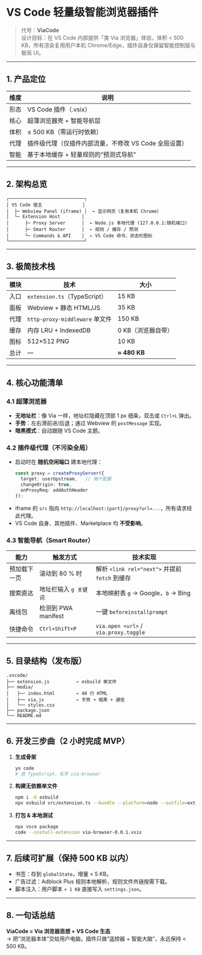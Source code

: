 # VS Code 轻量级智能浏览器插件  
> 代号：**ViaCode**  
> 设计目标：在 VS Code 内部提供「类 Via 浏览器」体验，体积 < 500 KB，所有渲染复用用户本机 Chrome/Edge，插件自身仅保留智能控制层与极简 UI。

---

## 1. 产品定位
| 维度 | 说明 |
|---|---|
| 形态 | VS Code 插件（.vsix） |
| 核心 | 超薄浏览器壳 + 智能导航层 |
| 体积 | ≤ 500 KB（零运行时依赖） |
| 代理 | 插件级代理（仅插件内部流量，不修改 VS Code 全局设置） |
| 智能 | 基于本地缓存 + 轻量规则的“预测式导航” |

---

## 2. 架构总览

```
┌────────────────────────────┐
│ VS Code 宿主               │
│  ├─ Webview Panel (iframe) │  ← 显示网页（复用本机 Chrome）
│  └─ Extension Host        │
│      ├─ Proxy Server      │  ← Node.js 本地代理 (127.0.0.1:随机端口)
│      ├─ Smart Router      │  ← 规则 / 缓存 / 预测
│      └─ Commands & API    │  ← VS Code 命令、状态栏图标
└────────────────────────────┘
```

---

## 3. 极简技术栈
| 模块 | 技术 | 大小 |
|---|---|---|
| 入口 | `extension.ts`（TypeScript） | 15 KB |
| 面板 | Webview + 静态 HTML/JS | 35 KB |
| 代理 | `http-proxy-middleware` 单文件 | 150 KB |
| 缓存 | 内存 LRU + IndexedDB | 0 KB（浏览器自带） |
| 图标 | 512×512 PNG | 10 KB |
| 总计 | — | **≈ 480 KB** |

---

## 4. 核心功能清单

### 4.1 超薄浏览器
- **无地址栏**：像 Via 一样，地址栏隐藏在顶部 1 px 细条，双击或 `Ctrl+L` 弹出。
- **手势**：左右滑前进/后退；通过 Webview 的 `postMessage` 实现。
- **暗黑模式**：自动跟随 VS Code 主题。

### 4.2 插件级代理（不污染全局）
- 启动时在 **随机空闲端口** 建本地代理：
  ```ts
  const proxy = createProxyServer({
    target: userUpstream,   // 用户配置
    changeOrigin: true,
    onProxyReq: addAuthHeader
  });
  ```
- iframe 的 `src` 指向 `http://localhost:{port}/proxy?url=...`，所有请求经此代理。
- VS Code 自身、其他插件、Marketplace 均 **不受影响**。

### 4.3 智能导航（Smart Router）
| 能力 | 触发方式 | 技术实现 |
|---|---|---|
| 预加载下一页 | 滚动到 80 % 时 | 解析 `<link rel="next">` 并提前 `fetch` 到缓存 |
| 搜索直达 | 地址栏输入 `g 关键词` | 本地映射表 `g` → Google，`b` → Bing |
| 离线包 | 检测到 PWA manifest | 一键 `beforeinstallprompt` |
| 快捷命令 | `Ctrl+Shift+P` | `via.open <url>` / `via.proxy.toggle` |

---

## 5. 目录结构（发布版）
```
.vscode/
├── extension.js          ← esbuild 单文件
├── media/
│   ├── index.html        ← 40 行 HTML
│   ├── via.js            ← 手势 + 暗黑 + 通信
│   └── styles.css
├── package.json
└── README.md
```

---

## 6. 开发三步曲（2 小时完成 MVP）

1. **生成骨架**
   ```bash
   yo code
   # 选 TypeScript，名字 via-browser
   ```

2. **构建无依赖单文件**
   ```bash
   npm i -D esbuild
   npx esbuild src/extension.ts --bundle --platform=node --outfile=extension.js
   ```

3. **打包 & 本地测试**
   ```bash
   npx vsce package
   code --install-extension via-browser-0.0.1.vsix
   ```

---

## 7. 后续可扩展（保持 500 KB 以内）
- 书签：存到 `globalState`，增量 < 5 KB。  
- 广告过滤：Adblock Plus 规则本地解析，规则文件外链按需下载。  
- 脚本注入：用户脚本 `< 1 KB` 直接写入 `settings.json`。

---

## 8. 一句话总结
**ViaCode = Via 浏览器思想 + VS Code 生态**  
→ 把“浏览器本体”交给用户电脑，插件只做“遥控器 + 智能大脑”，永远保持 < 500 KB。

